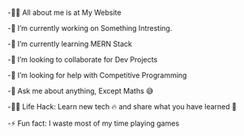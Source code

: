 -🙋‍♂️ All about me is at My Website

-🔭 I’m currently working on Something Intresting.

-🌱 I’m currently learning MERN Stack

-👯 I’m looking to collaborate for Dev Projects

-🤔 I’m looking for help with Competitive Programming

-💬 Ask me about anything, Except Maths 😅

-👨‍💻 Life Hack: Learn new tech 🔥 and share what you have learned 🎉

-⚡ Fun fact: I waste most of my time playing games

<!---
bosstom5201/bosstom5201 is a ✨ special ✨ repository because its `README.md` (this file) appears on your GitHub profile.
You can click the Preview link to take a look at your changes.
--->
